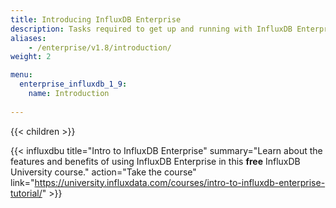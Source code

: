 ```yaml
---
title: Introducing InfluxDB Enterprise
description: Tasks required to get up and running with InfluxDB Enterprise.
aliases:
    - /enterprise/v1.8/introduction/
weight: 2

menu:
  enterprise_influxdb_1_9:
    name: Introduction
    
---
```


{{< children >}}

{{< influxdbu title="Intro to InfluxDB Enterprise" summary="Learn about the features and benefits of using InfluxDB Enterprise in this **free** InfluxDB University course." action="Take the course" link="https://university.influxdata.com/courses/intro-to-influxdb-enterprise-tutorial/" >}}
